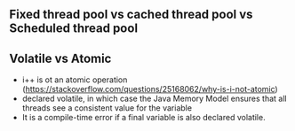 ## Fixed thread pool vs cached thread pool vs Scheduled thread pool

## Volatile vs Atomic
* i++ is ot an atomic operation (https://stackoverflow.com/questions/25168062/why-is-i-not-atomic)
* declared volatile, in which case the Java Memory Model ensures that all threads see a consistent value for the variable
* It is a compile-time error if a final variable is also declared volatile.
  
